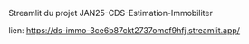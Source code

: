 Streamlit du projet JAN25-CDS-Estimation-Immobiliter

lien:
https://ds-immo-3ce6b87ckt2737omof9hfj.streamlit.app/



